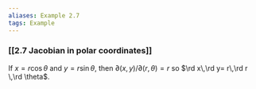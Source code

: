 ```yaml
---
aliases: Example 2.7
tags: Example
---
```


### [[2.7 Jacobian in polar coordinates]]

If $x=r\cos \theta$ and $y=r\sin \theta$, then $\partial (x,y)/\partial (r,\theta ) =r$ so $\rd x\,\rd y= r\,\rd r \,\rd \theta$.